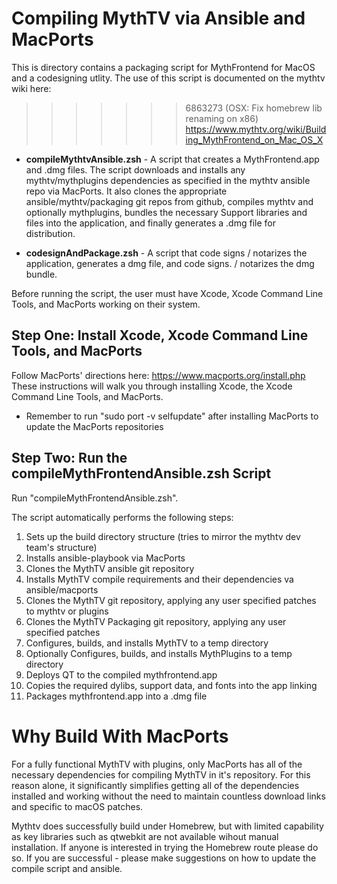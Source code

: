 # Compiling MythTV via Ansible and MacPorts
This is directory contains a packaging script for MythFrontend for MacOS and a codesigning utlity.
The use of this script is documented on the mythtv wiki here:
>>>>>>> 6863273 (OSX: Fix homebrew lib renaming on x86)
https://www.mythtv.org/wiki/Building_MythFrontend_on_Mac_OS_X

* **compileMythtvAnsible.zsh** - A script that creates a MythFrontend.app and .dmg files. The script downloads and installs any mythtv/mythplugins dependencies as specified in the mythtv ansible repo via MacPorts.  It also clones the appropriate ansible/mythtv/packaging git repos from github, compiles mythtv and optionally mythplugins, bundles the necessary Support libraries and files into the application, and finally generates a .dmg file for distribution.

* **codesignAndPackage.zsh** - A script that code signs / notarizes the application, generates a dmg file, and code signs. / notarizes the dmg bundle.

Before running the script, the user must have Xcode, Xcode Command Line Tools, and MacPorts
working on their system.

## Step One: Install Xcode, Xcode Command Line Tools, and MacPorts
Follow MacPorts' directions here: https://www.macports.org/install.php
These instructions will walk you through installing Xcode, the Xcode Command Line Tools, and MacPorts.

* Remember to run "sudo port -v selfupdate" after installing MacPorts to update the MacPorts repositories

## Step Two: Run the compileMythFrontendAnsible.zsh Script
Run "compileMythFrontendAnsible.zsh".

The script automatically performs the following steps:
1. Sets up the build directory structure (tries to mirror the mythtv dev team's structure)
1. Installs ansible-playbook via MacPorts
1. Clones the MythTV ansible git repository
1. Installs MythTV compile requirements and their dependencies va ansible/macports
1. Clones the MythTV git repository, applying any user specified patches to mythtv or plugins
1. Clones the MythTV Packaging git repository, applying any user specified patches
1. Configures, builds, and installs MythTV to a temp directory
1. Optionally Configures, builds, and installs MythPlugins to a temp directory
1. Deploys QT to the compiled mythfrontend.app
1. Copies the required dylibs, support data, and fonts into the app linking
1. Packages mythfrontend.app into a .dmg file

# Why Build With MacPorts
For a fully functional MythTV with plugins, only MacPorts has all of the necessary dependencies for compiling MythTV in it's repository. For this reason alone, it significantly simplifies getting all of the dependencies installed and working without the need to maintain countless download links and specific to macOS patches.

Mythtv does successfully build under Homebrew, but with limited capability as key libraries such as qtwebkit are not available wihout manual installation. If anyone is interested in trying the Homebrew route please do so. If you are successful - please make suggestions on how to update the compile script and ansible.
